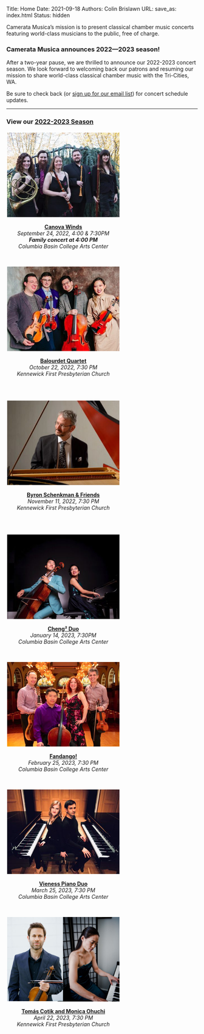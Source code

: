 Title: Home
Date: 2021-09-18
Authors: Colin Brislawn
URL:
save_as: index.html
Status: hidden

Camerata Musica’s mission is to present classical chamber music concerts featuring world-class musicians to the public, free of charge.

### Camerata Musica announces 2022—2023 season!

After a two-year pause, we are thrilled to announce our 2022-2023 concert season. We look forward to welcoming back our patrons and resuming our mission to share world-class classical chamber music with the Tri-Cities, WA.

Be sure to check back (or [sign up for our email list](http://eepurl.com/cD1Zvv)) for concert schedule updates.

---

### View our [2022-2023 Season]({filename}/pages/CurrentSeason.md)


<div class="season-container">

  <div class="season-cell">
    <a href="./canova-winds.html"><img alt="Canova Winds photo" src="/images/2022-2023/CanovaWinds-small.jpg"/></a>
    <p>
      <strong><a href="./canova-winds.html">Canova Winds</a></strong><br/> <em>September 24, 2022, 4:00 &amp; 7:30PM</em><br/> 
      <strong><em>Family concert at 4:00 PM</em></strong><br/> 
      <em>Columbia Basin College Arts Center</em><br/>
      <br/>
    </p>
  </div>
  
  <div class="season-cell">
    <a href="./balourdet-quartet.html"><img alt="Balourdet Quartet photo" src="/images/2022-2023/BalourdetQuartet-small.jpg"/></a>
    <p>
      <strong><a href="./balourdet-quartet.html">Balourdet Quartet</a></strong><br/> 
      <em>October 22, 2022, 7:30 PM</em><br/> <em>Kennewick First Presbyterian Church</em><br/> 
      <br/>
      <br/>
    </p>
  </div>
  
  <div class="season-cell">
    <a href="./byron-schenkman-2022.html"><img alt="Byron Schenkman at" src="/images/2022-2023/ByronSchenkman-small.jpg"/></a>
    <p>
    <strong><a href="./byron-schenkman-2022.html">Byron Schenkman &amp; Friends</a></strong><br/> 
    <em>November 11, 2022, 7:30 PM</em><br/> <em>Kennewick First Presbyterian Church</em><br/> 
    <br/>
    <br/>
    </p>
  </div>

  <div class="season-cell">
    <a href="./Cheng-2-Duo.html"><img alt="Cheng² Duo, back to back" src="/images/2022-2023/Cheng2Duo-small.jpg"/></a>
    <p>
      <strong><a href="./Cheng-2-Duo.html">Cheng² Duo</a></strong><br/> 
      <em>January 14, 2023, 7:30PM</em><br/> 
      <em>Columbia Basin College Arts Center</em><br/>
      <br/>
    </p>
  </div>
  
  <div class="season-cell">
    <a href="./fandango.html"><img alt="Fandango group photo" src="/images/2022-2023/Fandango-small.jpg"/></a>
    <p>
      <strong><a href="./fandango.html">Fandango!</a></strong><br/> 
      <em>February 25, 2023, 7:30 PM</em><br/> 
      <em>Columbia Basin College Arts Center</em><br/>
      <br/>
    </p>
  </div>
  
  <div class="season-cell">
    <a href="./vieness-piano-duo.html"><img alt="Vieness Piano Duo back to back at pianos" src="/images/2022-2023/VienessPianoDuo-small.jpg"/></a>
    <p>
      <strong><a href="./vieness-piano-duo.html">Vieness Piano Duo</a></strong><br/> 
      <em>March 25, 2023, 7:30 PM</em><br/> 
      <em>Columbia Basin College Arts Center</em><br/>
      <br/>
    </p>
  </div>

  <div class="season-cell">
    <a href="./tomas-cotiksusan-chan.html"><img alt="Tomás Cotik and Monica Ohuchi" src="/images/2022-2023/TomasCotikandMonicaOhuchi-small.jpg"/></a>
    <p>
      <strong><a href="./tomas-cotiksusan-chan.html">Tomás Cotik and Monica Ohuchi</a></strong><br/> 
      <em>April 22, 2023, 7:30 PM</em><br/> 
      <em>Kennewick First Presbyterian Church</em><br/>
      <br/>
    </p>
    </div>
  
</div>

<style>

  .season-container {
  display: grid;
  grid-template-columns:  repeat(auto-fit, minmax(280px, 300px));
  grid-auto-flow: row;
  justify-content: start;
  
  
  }
  .season-cell {
  padding: 2px;
    text-align: center;
    margin-bottom: 10px;
    text-decoration: none;
    border-bottom: none;

  }

</style>


<!--
<table>
<colgroup>
<col style="width: 33%"/>
<col style="width: 33%"/>
<col style="width: 33%"/>
</colgroup>
<tbody>
<tr class="odd">
<td style="text-align: center;"><a href="./canova-winds.html"><img alt="Canova Winds photo" src="/images/2022-2023/CanovaWinds-small.jpg"/></a></td>
<td style="text-align: center;"><a href="./balourdet-quartet.html"><img alt="Balourdet Quartet photo" src="/images/2022-2023/BalourdetQuartet-small.jpg"/></a></td>
<td style="text-align: center;"><a href="./byron-schenkman-2022.html"><img alt="Byron Schenkman at" src="/images/2022-2023/ByronSchenkman-small.jpg"/></a></td>
</tr>
<tr class="even">
<td style="text-align: center;"><strong><a href="./canova-winds.html">Canova Winds</a></strong><br/> <em>September 24, 2022, 4:00 &amp; 7:30PM</em><br/> <strong><em>Special family concert at 4:00 PM</em></strong><br/> <em>Columbia Basin College Arts Center</em><br/><br/></td>
<td style="text-align: center;"><strong><a href="./balourdet-quartet.html">Balourdet Quartet</a></strong><br/> <em>October 22, 2022, 7:30 PM</em><br/> <em>Kennewick First Presbyterian Church</em><br/> <br/><br/></td>
<td style="text-align: center;"><strong><a href="./byron-schenkman-2022.html">Byron Schenkman &amp; Friends</a></strong><br/> <em>November 19, 2022, 7:30 PM</em><br/> <em>Kennewick First Presbyterian Church</em><br/> <br/><br/></td>
</tr>
<tr class="odd">
<td style="text-align: center;"><a href="./Cheng-2-Duo.html"><img alt="Cheng² Duo, back to back" src="/images/2022-2023/Cheng2Duo-small.jpg"/></a></td>
<td style="text-align: center;"><a href="./fandango.html"><img alt="Fandango group photo" src="/images/2022-2023/Fandango-small.jpg"/></a></td>
<td style="text-align: center;"><a href="./vieness-piano-duo.html"><img alt="Vieness Piano Duo back to back at pianos" src="/images/2022-2023/VienessPianoDuo-small.jpg"/></a></td>
</tr>
<tr class="even">
<td style="text-align: center;"><strong><a href="./Cheng-2-Duo.html">Cheng² Duo</a></strong><br/> <em>January 14, 2023, 7:30PM</em><br/> <em>Columbia Basin College Arts Center</em><br/><br/></td>
<td style="text-align: center;"><strong><a href="./fandango.html">Fandango!</a></strong><br/> <em>February 25, 2023, 7:30 PM</em><br/> <em>Columbia Basin College Arts Center</em><br/><br/></td>
<td style="text-align: center;"><strong><a href="./vieness-piano-duo.html">Vieness Piano Duo</a></strong><br/> <em>March 25, 2023, 7:30 PM</em><br/> <em>Columbia Basin College Arts Center</em><br/><br/></td>
</tr>
<tr class="odd">
<td style="text-align: center;"><a href="./tomas-cotiksusan-chan.html"><img alt="Tomás Cotik and Susan Chan" src="/images/2022-2023/TomasCotikandSusanChan-small.jpg"/></a></td>
<td style="text-align: center;"></td>
<td style="text-align: center;"></td>
</tr>
<tr class="even">
<td style="text-align: center;"><strong><a href="./tomas-cotiksusan-chan.html">Tomás Cotik and Susan Chan</a></strong><br/> <em>April 22, 2023, 7:30 PM</em><br/> <em>Kennewick First Presbyterian Church</em><br/><br/></td>
<td style="text-align: center;"></td>
<td style="text-align: center;"></td>
</tr>
</tbody>
</table>
-->

<!--

# Simple list of images

[![Byron Schenkman at](/images/2022-2023/ByronSchenkman-small.jpg)]({filename}/2022-2023/ByronSchenkman2022.md)
[![Cheng² Duo, back to back](/images/2022-2023/Cheng2Duo-small.jpg)]({filename}/2022-2023/Cheng2Duo.md)
[![Fandango group photo](/images/2022-2023/Fandango-small.jpg)]({filename}/2022-2023/Fandango.md)
[![Vieness Piano Duo back to back at pianos](/images/2022-2023/VienessPianoDuo-small.jpg)]({filename}/2022-2023/VienessPianoDuo.md)
[![Tomás Cotik and Susan Chan](/images/2022-2023/TomasCotikandSusanChan-small.jpg)]({filename}/2022-2023/TomasCotikandSusanChan.md)

-->

<!--

---

### Camerata Update

This season’s concerts are scheduled for two different locations.  Some will take place in the [Performance Theatre at Columbia Basin College in Pasco](https://www.google.com/maps/place/CBC+Arts+Center,+Pasco,+WA+99301/@46.2508062,-119.1227316,19z/), while others will be held at [First Presbyterian Church in Kennewick](https://goo.gl/maps/quHQSkdBnScDHqh26).  We are very grateful to both institutions for welcoming us so warmly to their facilities.

We are extremely fortunate that Battelle, operator of Pacific Northwest National Laboratory, has donated its Steinway piano to Camerata.  Pianists on our series have played (and praised) this instrument since 1988 when Battelle originally purchased it for our use.  The piano will be located at Kennewick First Presbyterian Church.

 Information about each concert’s location will be included on this website, our Facebook page, next season’s flyers and posters, and our [announcement emails](http://eepurl.com/cD1Zvv), as well as on the reminder cards we send to [patrons](https://www.cameratamusica.com/pages/supporting-camerata-musica.html).

We look forward to having you join us for another season of chamber music.

-->

<style>

.entry-content a img,
.entry-content a img:hover {
    width: 280px;
    margin-right: 5px;
    margin-bottom: 10px;
    text-decoration: none;
    border-bottom: none;
}

figure {
  display: inline-block;
  text-align: center;
  margin: 5px; /* adjust as needed */
}

/* Center body text for long text letters */
/* .entry-content p,
.entry-content ol li {
    max-width: 80%;
    margin: 2% 10%;
    font-size: 18px;
} */

</style>
